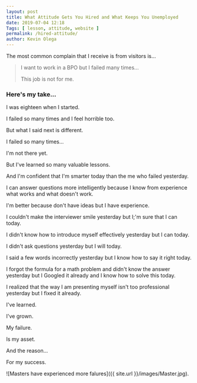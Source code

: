 ```yaml
--- 
layout: post 
title: What Attitude Gets You Hired and What Keeps You Unemployed
date: 2019-07-04 12:18
Tags: [ lesson, attitude, website ]
permalink: /hired-attitude/ 
author: Kevin Olega 
--- 
```

The most common complain that I receive is from visitors is...

> I want to work in a BPO but  I failed many times...
>
> This job is not for me.

### Here's my take...

I was eighteen when I started.

I failed so many times and I feel horrible too.

But what I said next is different.

I failed so many times...

I'm not there yet.

But I've learned so many valuable lessons.

And I'm confident that I'm smarter today than the me who failed yesterday.

I can answer questions more intelligently because I know from experience what works and what doesn't work.

I'm better because don't have ideas but I have experience.

I couldn't make the interviewer smile yesterday but I;'m sure that I can today.

I didn't know how to introduce myself effectively yesterday but I can today.

I didn't ask questions yesterday but I will today.

I said a few words incorrectly yesterday but I know how to say it right today.

I forgot the formula for a math problem and didn't know the answer yesterday but I Googled it already and I know how to solve this today.

I realized that the way I am presenting myself isn't too professional yesterday but I fixed it already.

I've learned.

I've grown.

My failure.

Is my asset.

And the reason...

For my success.

![Masters have experienced more falures]({{ site.url }}/images/Master.jpg).